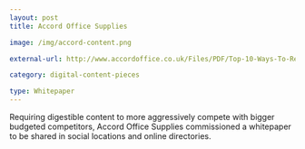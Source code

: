 ```yaml
---
layout: post
title: Accord Office Supplies

image: /img/accord-content.png

external-url: http://www.accordoffice.co.uk/Files/PDF/Top-10-Ways-To-Reduce-Your-Office-Supplies-Spend.pdf

category: digital-content-pieces

type: Whitepaper
---
```


Requiring digestible content to more aggressively compete with bigger budgeted competitors, Accord Office Supplies commissioned a whitepaper to be shared in social locations and online directories.